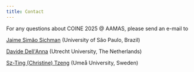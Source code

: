 ```yaml
---
title: Contact
---
```


For any questions about COINE 2025 @ AAMAS, please send an e-mail to

[Jaime Simão Sichman](mailto:jaime.sichman@usp.br) (University of São Paulo, Brazil)

[Davide Dell'Anna](mailto:d.dellanna@uu.nl) (Utrecht University, The Netherlands)

[Sz-Ting (Christine) Tzeng](mailto:stzeng@cs.umu.se) (Umeå University, Sweden)
